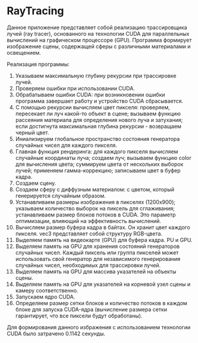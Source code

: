 # RayTracing

Данное приложение представляет собой реализацию трассировщика лучей (ray tracer), основанного на технологии CUDA для параллельных вычислений на графическом процессоре (GPU). 
Программа формирует изображение сцены, содержащей сферы с различными материалами и освещением.

Реализация программы:
1. Указываем максимальную глубину рекурсии при трассировке лучей.
2. Проверяем ошибки при использовании CUDA.
3. Обрабатываем ошибки CUDA: при возникновении ошибки программа завершает работу и устройство CUDA сбрасывается.
4. С помощью рекурсии вычисляем цвет пикселя: проверяем, пересекает ли луч какой-то объект в сцене; вызываем функцию рассеяния материала для определения нового луча и
затухания;
если достигнута максимальная глубина рекурсии - возвращаем черный цвет.
5. Иниализируем глобальное пространство состояния генератора случайных чисел для каждого пикселя.
6. Главная функция рендеринга: для каждого пикселя вычисляем случайные координаты луча; создаем луч; вызываем функцию color для вычисления цвета; суммируем цвета от нескольких
выборок лучей; применяем гамма-коррекцию; записываем цвет в буфер кадра.
7. Создаем сцену.
8. Создаем сферу с диффузным материалом: с цветом, который генерируется случайным образом.
9. Устанавливаем размеры изображения в пикселях (1200x900); указываем количество выборок на пиксель для сглаживания; устанавливаем размер блоков потоков в CUDA. Это параметр
оптимизации, влияющий на эффективность вычислений.
10. Вычисляем размер буфера кадра в байтах.  Он хранит цвет каждого пикселя.  vec3 представляет собой структуру RGB-цвета.
11. Выделяем память на видеокарте (GPU) для буфера кадра. PU и GPU. 
12. Выделяем память на GPU для хранения состояний генераторов случайных чисел.  Каждый пиксель или группа пикселей может использовать свой генератор для независимого
генерирования случайных чисел, необходимых для трассировки лучей. 
13. Выделяем память на GPU для массива указателей на объекты сцены.
14. Выделяем память на GPU для указателей на корневой узел сцены и камеру соответственно.
15. Запускаем ядро CUDA.
16. Определяем размер сетки блоков и количество потоков в каждом блоке для запуска CUDA-ядра (вычисление размера сетки гарантирует, что все пиксели будут обработаны).

Для формирования данного избражения с использованием технологии CUDA было затрачено 0.1142 секунды.
